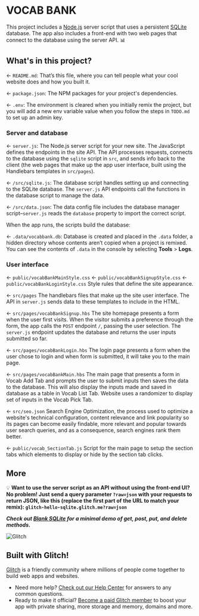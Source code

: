 # VOCAB BANK

This project includes a [Node.js](https://nodejs.org/en/about/) server script that uses a persistent [SQLite](https://www.sqlite.org) database. The app also includes a front-end with two web pages that connect to the database using the server API. 📊


## What's in this project?

← `README.md`: That’s this file, where you can tell people what your cool website does and how you built it.

← `package.json`: The NPM packages for your project's dependencies.

← `.env`: The environment is cleared when you initially remix the project, but you will add a new env variable value when you follow the steps in `TODO.md` to set up an admin key.

### Server and database

← `server.js`: The Node.js server script for your new site. The JavaScript defines the endpoints in the site API. The API processes requests, connects to the database using the `sqlite` script in `src`, and sends info back to the client (the web pages that make up the app user interface, built using the Handlebars templates in `src/pages`).

← `/src/sqlite.js`: The database script handles setting up and connecting to the SQLite database. The `server.js` API endpoints call the functions in the database script to manage the data.

← `/src/data.json`: The data config file includes the database manager script–`server.js` reads the `database` property to import the correct script.

When the app runs, the scripts build the database:

← `.data/vocabbank.db`: Database is created and placed in the `.data` folder, a hidden directory whose contents aren’t copied when a project is remixed. You can see the contents of `.data` in the console by selecting __Tools__ >  __Logs__.

### User interface

← `public/vocabBankMainStyle.css`
← `public/vocabBankSignupStyle.css`
← `public/vocabBankLoginStyle.css`
Style rules that define the site appearance.

← `src/pages`
The handlebars files that make up the site user interface. The API in `server.js` sends data to these templates to include in the HTML.

← `src/pages/vocabBankSignup.hbs`
The site homepage presents a form when the user first visits. When the visitor submits a preference through the form, the app calls the `POST` endpoint `/`, passing the user selection. The `server.js` endpoint updates the database and returns the user inputs submitted so far.

← `src/pages/vocabBankLogin.hbs`
The login page presents a form when the user chose to login and when form is submitted, it will take you to the main page.

← `src/pages/vocabBankMain.hbs`
The main page that presents a form in Vocab Add Tab and prompts the user to submit inputs then saves the data to the database. This will also display the inputs made and saved in database as a table in Vocab List Tab. Website uses a randomizer to display set of inputs in the Vocab Pick Tab. 

← `src/seo.json`
Search Engine Optimization, the process used to optimize a website's technical configuration, content relevance and link popularity so its pages can become easily findable, more relevant and popular towards user search queries, and as a consequence, search engines rank them better.

← `public/vocab_SectionTab.js`
Script for the main page to setup the section tabs which elements to display or hide by the section tab clicks.

## More

💡 __Want to use the server script as an API without using the front-end UI? No problem! Just send a query parameter `?raw=json` with your requests to return JSON, like this (replace the first part of the URL to match your remix): `glitch-hello-sqlite.glitch.me?raw=json`__

___Check out [Blank SQLite](https://glitch.com/~glitch-blank-sqlite) for a minimal demo of get, post, put, and delete methods.___

![Glitch](https://cdn.glitch.com/a9975ea6-8949-4bab-addb-8a95021dc2da%2FLogo_Color.svg?v=1602781328576)

## Built with Glitch!

[Glitch](https://glitch.com) is a friendly community where millions of people come together to build web apps and websites.

- Need more help? [Check out our Help Center](https://help.glitch.com/) for answers to any common questions.
- Ready to make it official? [Become a paid Glitch member](https://glitch.com/pricing) to boost your app with private sharing, more storage and memory, domains and more.
